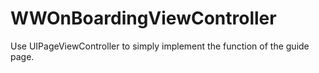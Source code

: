 # WWOnBoardingViewController
Use UIPageViewController to simply implement the function of the guide page.
